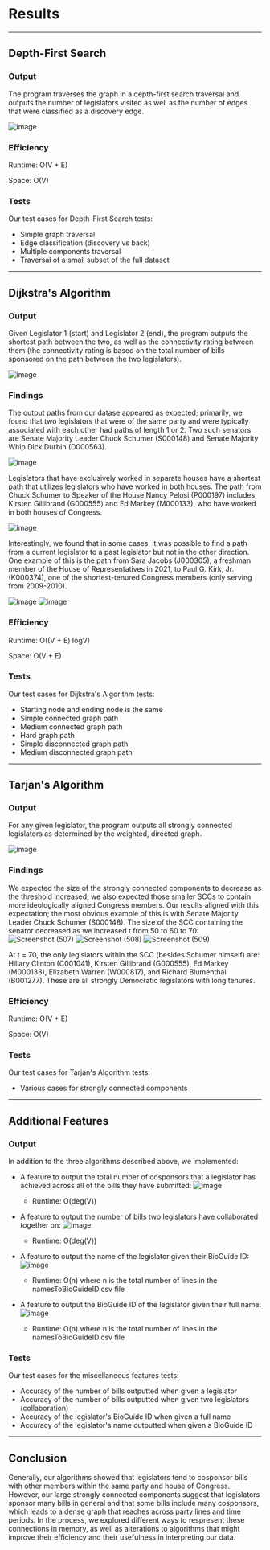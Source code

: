 # Results
---------------
## Depth-First Search
### Output
The program traverses the graph in a depth-first search traversal and outputs the number of legislators visited as well as the number of edges that were classified as a discovery edge.

![image](https://media.github-dev.cs.illinois.edu/user/14278/files/f24c9b22-2d16-489e-bd85-183b6f1c6455)

### Efficiency
Runtime: O(V + E)

Space: O(V)

### Tests
Our test cases for Depth-First Search tests:
* Simple graph traversal
* Edge classification (discovery vs back)
* Multiple components traversal
* Traversal of a small subset of the full dataset

---------------
## Dijkstra's Algorithm
### Output
Given Legislator 1 (start) and Legislator 2 (end), the program outputs the shortest path between the two, as well as the connectivity rating between them (the connectivity rating is based on the total number of bills sponsored on the path between the two legislators).


![image](https://media.github-dev.cs.illinois.edu/user/14278/files/6adc4276-e897-49c8-bc6f-9d8e25f52b8a)


### Findings
The output paths from our datase appeared as expected; primarily, we found that two legislators that were of the same party and were typically associated with each other had paths of length 1 or 2. Two such senators are Senate Majority Leader Chuck Schumer (S000148) and Senate Majority Whip Dick Durbin (D000563).

![image](https://media.github-dev.cs.illinois.edu/user/14278/files/bf43805b-24e0-45c7-a46d-0b043742919d)

Legislators that have exclusively worked in separate houses have a shortest path that utilizes legislators who have worked in both houses. The path from Chuck Schumer to Speaker of the House Nancy Pelosi (P000197) includes Kirsten Gillibrand (G000555) and Ed Markey (M000133), who have worked in both houses of Congress.

![image](https://media.github-dev.cs.illinois.edu/user/14278/files/8bc04f68-e45d-4cbd-b252-28e87736822f)

Interestingly, we found that in some cases, it was possible to find a path from a current legislator to a past legislator but not in the other direction. One example of this is the path from Sara Jacobs (J000305), a freshman member of the House of Representatives in 2021, to Paul G. Kirk, Jr. (K000374), one of the shortest-tenured Congress members (only serving from 2009-2010).

![image](https://media.github-dev.cs.illinois.edu/user/14278/files/b30efc9f-3c4c-48c1-a95d-92026bcc93b9)
![image](https://media.github-dev.cs.illinois.edu/user/14278/files/eaf0b870-2815-4912-bbd7-668f692caaa8)

### Efficiency
Runtime: O((V + E) logV)

Space: O(V + E)

### Tests
Our test cases for Dijkstra's Algorithm tests:
* Starting node and ending node is the same
* Simple connected graph path
* Medium connected graph path
* Hard graph path
* Simple disconnected graph path
* Medium disconnected graph path

---------------
## Tarjan's Algorithm
### Output
For any given legislator, the program outputs all strongly connected legislators as determined by the weighted, directed graph.

![image](https://media.github-dev.cs.illinois.edu/user/14278/files/8ccc6e95-3657-4d4b-878b-f931d5d28fb2)

### Findings
We expected the size of the strongly connected components to decrease as the threshold increased; we also expected those smaller SCCs to contain more ideologically aligned Congress members. Our results aligned with this expectation; the most obvious example of this is with Senate Majority Leader Chuck Schumer (S000148). The size of the SCC containing the senator decreased as we increased t from 50 to 60 to 70:
![Screenshot (507)](https://media.github-dev.cs.illinois.edu/user/14308/files/9d05fb1f-ad02-4a9b-89e2-53d819984d45)
![Screenshot (508)](https://media.github-dev.cs.illinois.edu/user/14308/files/62f2a761-42e8-457a-b4ef-a1241b80b937)
![Screenshot (509)](https://media.github-dev.cs.illinois.edu/user/14308/files/d473cd16-eb22-4d51-9c99-51f7f652984e)

At t = 70, the only legislators within the SCC (besides Schumer himself) are: Hillary Clinton (C001041), Kirsten Gillibrand (G000555), Ed Markey (M000133), Elizabeth Warren (W000817), and Richard Blumenthal (B001277). These are all strongly Democratic legislators with long tenures.

### Efficiency
Runtime: O(V + E)

Space: O(V)

### Tests
Our test cases for Tarjan's Algorithm tests:
* Various cases for strongly connected components

---------------
## Additional Features
### Output
In addition to the three algorithms described above, we implemented:

* A feature to output the total number of cosponsors that a legislator has achieved across all of the bills they have submitted:
![image](https://media.github-dev.cs.illinois.edu/user/14278/files/27abead8-0147-4df6-ac24-f284a1c79dba)
    * Runtime: O(deg(V))

* A feature to output the number of bills two legislators have collaborated together on:
 ![image](https://media.github-dev.cs.illinois.edu/user/14278/files/5b2ef1c4-2214-40fc-ada3-c08738d018e7)
     * Runtime: O(deg(V))
 
* A feature to output the name of the legislator given their BioGuide ID:
![image](https://media.github-dev.cs.illinois.edu/user/14278/files/6e620236-a734-4f2b-ae63-b511ae808d51)
    * Runtime: O(n) where n is the total number of lines in the namesToBioGuideID.csv file

* A feature to output the BioGuide ID of the legislator given their full name:
![image](https://media.github-dev.cs.illinois.edu/user/14278/files/3bbce889-d8b3-480f-854c-b3c5139c3e9b)
    * Runtime: O(n) where n is the total number of lines in the namesToBioGuideID.csv file


### Tests
Our test cases for the miscellaneous features tests:

* Accuracy of the number of bills outputted when given a legislator
* Accuracy of the number of bills outputted when given two legislators (collaboration)
* Accuracy of the legislator's BioGuide ID when given a full name
* Accuracy of the legislator's name outputted when given a BioGuide ID

---------------
## Conclusion

Generally, our algorithms showed that legislators tend to cosponsor bills with other members within the same party and house of Congress. However, our large strongly connected components suggest that legislators sponsor many bills in general and that some bills include many cosponsors, which leads to a dense graph that reaches across party lines and time periods. In the process, we explored different ways to respresent these connections in memory, as well as alterations to algorithms that might improve their efficiency and their usefulness in interpreting our data.
